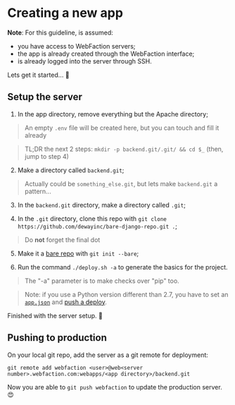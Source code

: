 # Creating a new app

**Note**: For this guideline, is assumed:
- you have access to WebFaction servers;
- the app is already created through the WebFaction interface;
- is already logged into the server through SSH.

Lets get it started... :slightly_smiling_face:

## Setup the server

1. In the app directory, remove everything but the Apache directory;

> An empty `.env` file will be created here, but you can touch and fill it already

> TL;DR the next 2 steps: `mkdir -p backend.git/.git/ && cd $_` (then, jump to step 4)

2. Make a directory called `backend.git`;

> Actually could be `something_else.git`, but lets make `backend.git` a pattern...

3. In the `backend.git` directory, make a directory called `.git`;

4. In the `.git` directory, clone this repo with `git clone https://github.com/dewayinc/bare-django-repo.git .`;

> Do **not** forget the final dot

5. Make it a [bare repo][bare_repo_link] with `git init --bare`;

6. Run the command `./deploy.sh -a` to generate the basics for the project.

> The "-a" parameter is to make checks over "pip" too.

> Note: if you use a Python version different than 2.7, you have to set an [`app.json`][app_json_link] and [push a deploy](#pushing-to-production).

Finished with the server setup. :tada:

## Pushing to production

On your local git repo, add the server as a git remote for deployment:

`git remote add webfaction <user>@web<server number>.webfaction.com:webapps/<app directory>/backend.git`

Now you are able to `git push webfaction` to update the production server. :heart_eyes:

[bare_repo_link]: https://git-scm.com/book/it/v2/Git-on-the-Server-Getting-Git-on-a-Server
[app_json_link]: https://github.com/dewayinc/bare-django-repo/blob/master/docs/APPJSON.md

